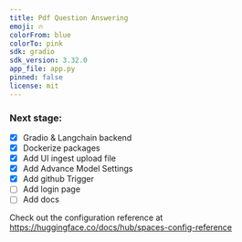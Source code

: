 ```yaml
---
title: Pdf Question Answering
emoji: 🔥
colorFrom: blue
colorTo: pink
sdk: gradio
sdk_version: 3.32.0
app_file: app.py
pinned: false
license: mit
---
```


### Next stage:
- [x] Gradio & Langchain backend
- [x] Dockerize packages
- [x] Add UI ingest upload file
- [x] Add Advance Model Settings
- [x] Add github Trigger
- [ ] Add login page
- [ ] Add docs

Check out the configuration reference at https://huggingface.co/docs/hub/spaces-config-reference

